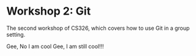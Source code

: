  # Workshop 2: Git


The second workshop of CS326, which covers how to use Git in a group setting.


Gee, No I am cool
Gee, I am still cool!!!
